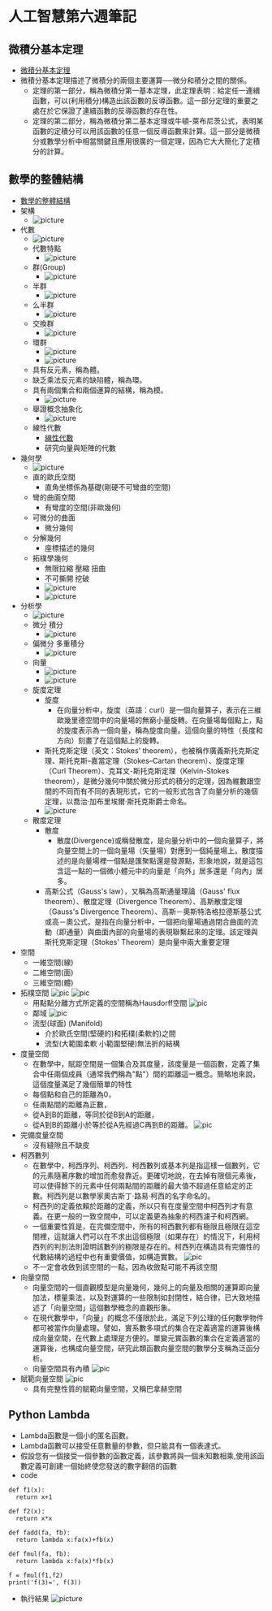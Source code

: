 # 人工智慧第六週筆記
## 微積分基本定理
* [微積分基本定理](https://zh.wikipedia.org/wiki/%E5%BE%AE%E7%A7%AF%E5%88%86%E5%9F%BA%E6%9C%AC%E5%AE%9A%E7%90%86)
* 微積分基本定理描述了微積分的兩個主要運算──微分和積分之間的關係。
  * 定理的第一部分，稱為微積分第一基本定理，此定理表明：給定任一連續函數，可以(利用積分)構造出該函數的反導函數。這一部分定理的重要之處在於它保證了連續函數的反導函數的存在性。
  * 定理的第二部分，稱為微積分第二基本定理或牛頓-萊布尼茨公式，表明某函數的定積分可以用該函數的任意一個反導函數來計算。這一部分是微積分或數學分析中相當關鍵且應用很廣的一個定理，因為它大大簡化了定積分的計算。
## 數學的整體結構
* [數學的整體結構](https://speakerdeck.com/ccckmit/yong-shi-fen-zhong-kuai-su-zhang-wo-shu-xue-de-zheng-ti-jie-gou)
* 架構
  * ![picture](https://github.com/www-abcdefg/ai109b/blob/main/pic/%E7%AC%AC%E5%85%AD%E9%80%B1pic/%E7%AC%AC%E5%85%AD%E9%80%B1%E5%9C%96%E4%B8%80.png)
* 代數
  * ![picture](https://github.com/www-abcdefg/ai109b/blob/main/pic/%E7%AC%AC%E5%85%AD%E9%80%B1pic/%E7%AC%AC%E5%85%AD%E9%80%B1%E5%9C%96%E4%BA%8C.png)
  * 代數特點
    * ![picture](https://github.com/www-abcdefg/ai109b/blob/main/pic/%E7%AC%AC%E5%85%AD%E9%80%B1pic/%E7%AC%AC%E5%85%AD%E9%80%B1%E5%9C%96%E4%BA%94.png)
  * 群(Group)
    * ![picture](https://github.com/www-abcdefg/ai109b/blob/main/pic/%E7%AC%AC%E5%85%AD%E9%80%B1pic/%E7%AC%AC%E5%85%AD%E9%80%B1%E5%9C%96%E5%85%AD.png)
  * 半群
    * ![picture](https://github.com/www-abcdefg/ai109b/blob/main/pic/%E7%AC%AC%E5%85%AD%E9%80%B1pic/%E7%AC%AC%E5%85%AD%E9%80%B1%E5%9C%96%E4%B8%83.png)
  * 么半群
    * ![picture](https://github.com/www-abcdefg/ai109b/blob/main/pic/%E7%AC%AC%E5%85%AD%E9%80%B1pic/%E7%AC%AC%E5%85%AD%E9%80%B1%E5%9C%96%E5%85%AB.png)
  * 交換群
    * ![picture](https://github.com/www-abcdefg/ai109b/blob/main/pic/%E7%AC%AC%E5%85%AD%E9%80%B1pic/%E7%AC%AC%E5%85%AD%E9%80%B1%E5%9C%96%E4%B9%9D.png)
  * 環群
    * ![picture](https://github.com/www-abcdefg/ai109b/blob/main/pic/%E7%AC%AC%E5%85%AD%E9%80%B1pic/%E7%AC%AC%E5%85%AD%E9%80%B1%E5%9C%96%E5%8D%81.png)
    * ![picture](https://github.com/www-abcdefg/ai109b/blob/main/pic/%E7%AC%AC%E5%85%AD%E9%80%B1pic/%E7%AC%AC%E5%85%AD%E9%80%B1%E5%9C%96%E5%8D%81%E4%B8%80.png)
  * 具有反元素，稱為體。
  * 缺乏乘法反元素的缺陷體，稱為環。
  * 具有兩個集合和兩個運算的結構，稱為模。
    * ![picture](https://github.com/www-abcdefg/ai109b/blob/main/pic/%E7%AC%AC%E5%85%AD%E9%80%B1pic/%E7%AC%AC%E5%85%AD%E9%80%B1%E5%9C%96%E5%8D%81%E4%BA%8C.png)
  * 舉證概念抽象化
    * ![picture](https://github.com/www-abcdefg/ai109b/blob/main/pic/%E7%AC%AC%E5%85%AD%E9%80%B1pic/%E7%AC%AC%E5%85%AD%E9%80%B1%E5%9C%96%E5%8D%81%E4%B8%89.png)
  * 線性代數
    * [線性代數](https://www.slideshare.net/ccckmit/ss-57144026)
    * 研究向量與矩陣的代數
* 幾何學
  * ![picture](https://github.com/www-abcdefg/ai109b/blob/main/pic/%E7%AC%AC%E5%85%AD%E9%80%B1pic/%E7%AC%AC%E5%85%AD%E9%80%B1%E5%9C%96%E4%B8%89.png)
  * 直的歐氏空間
    * 直角坐標係為基礎(剛硬不可彎曲的空間)
  * 彎的曲面空間
    * 有彎度的空間(非歐幾何)
  * 可微分的曲面
    * 微分幾何
  * 分解幾何
    * 座標描述的幾何
  * 拓樸學幾何
    * 無限拉縮 壓縮 扭曲
    * 不可撕開 挖破
    * ![picture](https://github.com/www-abcdefg/ai109b/blob/main/pic/%E7%AC%AC%E5%85%AD%E9%80%B1pic/%E7%AC%AC%E5%85%AD%E9%80%B1%E5%9C%96%E5%8D%81%E4%B9%9D.png)
    * ![picture](https://github.com/www-abcdefg/ai109b/blob/main/pic/%E7%AC%AC%E5%85%AD%E9%80%B1pic/%E7%AC%AC%E5%85%AD%E9%80%B1%E5%9C%96%E4%BA%8C%E5%8D%81.png)
* 分析學
  * ![picture](https://github.com/www-abcdefg/ai109b/blob/main/pic/%E7%AC%AC%E5%85%AD%E9%80%B1pic/%E7%AC%AC%E5%85%AD%E9%80%B1%E5%9C%96%E5%9B%9B.png)
  * 微分 積分
    * ![picture](https://github.com/www-abcdefg/ai109b/blob/main/pic/%E7%AC%AC%E5%85%AD%E9%80%B1pic/%E7%AC%AC%E5%85%AD%E9%80%B1%E5%9C%96%E5%8D%81%E5%9B%9B.png)
  * 偏微分 多重積分
    * ![picture](https://github.com/www-abcdefg/ai109b/blob/main/pic/%E7%AC%AC%E5%85%AD%E9%80%B1pic/%E7%AC%AC%E5%85%AD%E9%80%B1%E5%9C%96%E5%8D%81%E4%BA%94.png)
  * 向量
    * ![picture](https://github.com/www-abcdefg/ai109b/blob/main/pic/%E7%AC%AC%E5%85%AD%E9%80%B1pic/%E7%AC%AC%E5%85%AD%E9%80%B1%E5%9C%96%E5%8D%81%E5%85%AD.png)
    * ![picture](https://github.com/www-abcdefg/ai109b/blob/main/pic/%E7%AC%AC%E5%85%AD%E9%80%B1pic/%E7%AC%AC%E5%85%AD%E9%80%B1%E5%9C%96%E5%8D%81%E4%B8%83.png)
  * 旋度定理
    * 旋度
      * 在向量分析中，旋度（英語：curl）是一個向量算子，表示在三維歐幾里德空間中的向量場的無窮小量旋轉。在向量場每個點上，點的旋度表示為一個向量，稱為旋度向量。這個向量的特性（長度和方向）刻畫了在這個點上的旋轉。
    * 斯托克斯定理（英文：Stokes' theorem），也被稱作廣義斯托克斯定理、斯托克斯–嘉當定理（Stokes–Cartan theorem）、旋度定理（Curl Theorem）、克耳文-斯托克斯定理（Kelvin-Stokes theorem），是微分幾何中關於微分形式的積分的定理，因為維數跟空間的不同而有不同的表現形式，它的一般形式包含了向量分析的幾個定理，以喬治·加布里埃爾·斯托克斯爵士命名。
    * ![picture](https://github.com/www-abcdefg/ai109b/blob/main/pic/%E7%AC%AC%E5%85%AD%E9%80%B1pic/%E7%AC%AC%E5%85%AD%E9%80%B1%E5%9C%96%E5%8D%81%E5%85%AB.png)
  * 散度定理
    * 散度
      * 散度(Divergence)或稱發散度，是向量分析中的一個向量算子，將向量空間上的一個向量場（矢量場）對應到一個純量場上。散度描述的是向量場裡一個點是匯聚點還是發源點，形象地說，就是這包含這一點的一個微小體元中的向量是「向外」居多還是「向內」居多。
    * 高斯公式（Gauss's law），又稱為高斯通量理論（Gauss' flux theorem）、散度定理（Divergence Theorem）、高斯散度定理（Gauss's Divergence Theorem）、高斯－奧斯特洛格拉德斯基公式或高－奧公式，是指在向量分析中，一個把向量場通過閉合曲面的流動（即通量）與曲面內部的向量場的表現聯繫起來的定理。該定理與斯托克斯定理（Stokes' Theorem）是向量中兩大重要定理
* 空間
  * 一維空間(線)
  * 二維空間(面)
  * 三維空間(體)
* 拓樸空間
  ![pic](https://github.com/www-abcdefg/ai109b/blob/main/pic/%E7%AC%AC%E5%85%AD%E9%80%B1pic/%E7%AC%AC%E5%85%AD%E9%80%B1%E5%9C%96%E4%BA%8C%E4%B8%80.png)
  ![pic](https://github.com/www-abcdefg/ai109b/blob/main/pic/%E7%AC%AC%E5%85%AD%E9%80%B1pic/%E7%AC%AC%E5%85%AD%E9%80%B1%E5%9C%96%E4%BA%8C%E4%BA%8C.png)
  * 用點點分離方式所定義的空間稱為Hausdorff空間
    ![pic](https://github.com/www-abcdefg/ai109b/blob/main/pic/%E7%AC%AC%E5%85%AD%E9%80%B1pic/%E7%AC%AC%E5%85%AD%E9%80%B1%E5%9C%96%E4%BA%8C%E4%B8%89.png)
  * 鄰域
    ![pic](https://github.com/www-abcdefg/ai109b/blob/main/pic/%E7%AC%AC%E5%85%AD%E9%80%B1pic/%E7%AC%AC%E5%85%AD%E9%80%B1%E5%9C%96%E4%BA%8C%E5%9B%9B.png)
  * 流型(球面) (Manifold)
    * 介於歐氏空間(堅硬的)和拓樸(柔軟的)之間 
    * 流型(大範圍柔軟 小範圍堅硬)無法折的結構
* 度量空間
  * 在數學中，賦距空間是一個集合及其度量，該度量是一個函數，定義了集合中任兩個成員（通常我們稱為"點"）間的距離這一概念。簡略地來說，這個度量滿足了幾個簡單的特性
  * 每個點和自己的距離為0，
  * 任兩點間的距離為正數， 
  * 從A到B的距離，等同於從B到A的距離，
  * 從A到B的距離小於等於從A先經過C再到B的距離。
  ![pic](https://github.com/www-abcdefg/ai109b/blob/main/pic/%E7%AC%AC%E5%85%AD%E9%80%B1pic/%E7%AC%AC%E5%85%AD%E9%80%B1%E5%9C%96%E4%BA%8C%E4%BA%94.png)
* 完備度量空間
  * 沒有縫隙且不缺皮
* 柯西數列
  * 在數學中，柯西序列、柯西列、柯西數列或基本列是指這樣一個數列，它的元素隨著序數的增加而愈發靠近。更確切地說，在去掉有限個元素後，可以使得餘下的元素中任何兩點間的距離的最大值不超過任意給定的正數。柯西列是以數學家奧古斯丁·路易·柯西的名字命名的。
  * 柯西列的定義依賴於距離的定義，所以只有在度量空間中柯西列才有意義。在更一般的一致空間中，可以定義更為抽象的柯西濾子和柯西網。
  * 一個重要性質是，在完備空間中，所有的柯西數列都有極限且極限在這空間裡，這就讓人們可以在不求出這個極限（如果存在）的情況下，利用柯西列的判別法則證明該數列的極限是存在的。柯西列在構造具有完備性的代數結構的過程中也有重要價值，如構造實數。
  ![pic](https://github.com/www-abcdefg/ai109b/blob/main/pic/%E7%AC%AC%E5%85%AD%E9%80%B1pic/%E7%AC%AC%E5%85%AD%E9%80%B1%E5%9C%96%E4%BA%8C%E5%85%AD.png)
  * 不一定會收斂到該空間的一點，因為收斂點可能不再該空間
* 向量空間
  * 向量空間的一個直觀模型是向量幾何，幾何上的向量及相關的運算即向量加法，標量乘法，以及對運算的一些限制如封閉性，結合律，已大致地描述了「向量空間」這個數學概念的直觀形象。
  * 在現代數學中，「向量」的概念不僅限於此，滿足下列公理的任何數學物件都可被當作向量處理。譬如，實系數多項式的集合在定義適當的運算後構成向量空間，在代數上處理是方便的。單變元實函數的集合在定義適當的運算後，也構成向量空間，研究此類函數向量空間的數學分支稱為泛函分析。
  * 向量空間具有內積
  ![pic](https://github.com/www-abcdefg/ai109b/blob/main/pic/%E7%AC%AC%E5%85%AD%E9%80%B1pic/%E7%AC%AC%E5%85%AD%E9%80%B1%E5%9C%96%E4%BA%8C%E4%B8%83.png)
* 賦範向量空間
![pic](https://github.com/www-abcdefg/ai109b/blob/main/pic/%E7%AC%AC%E5%85%AD%E9%80%B1pic/%E7%AC%AC%E5%85%AD%E9%80%B1%E5%9C%96%E4%BA%8C%E5%85%AB.png)
  * 具有完整性質的賦範向量空間，又稱巴拿赫空間

## Python Lambda
* Lambda函數是一個小的匿名函數。
* Lambda函數可以接受任意數量的參數，但只能具有一個表達式。
* 假設您有一個接受一個參數的函數定義，該參數將與一個未知數相乘,使用該函數定義可創建一個始終使您發送的數字翻倍的函數
* code
```
def f1(x):
  return x+1

def f2(x):
  return x*x

def fadd(fa, fb):
  return lambda x:fa(x)+fb(x)

def fmul(fa, fb):
  return lambda x:fa(x)*fb(x)

f = fmul(f1,f2)
print('f(3)=', f(3))
```
* 執行結果
![picture](https://github.com/www-abcdefg/ai109b/blob/main/pic/%E7%AC%AC%E5%85%AD%E9%80%B1pic/%E7%AC%AC%E5%85%ADcode%E9%80%B1%E5%9C%96%E4%B8%80.png)